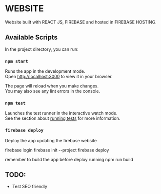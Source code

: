 # WEBSITE

Website built with REACT JS, FIREBASE and hosted in FIREBASE HOSTING.

## Available Scripts

In the project directory, you can run:

### `npm start`

Runs the app in the development mode.\
Open [http://localhost:3000](http://localhost:3000) to view it in your browser.

The page will reload when you make changes.\
You may also see any lint errors in the console.

### `npm test`

Launches the test runner in the interactive watch mode.\
See the section about [running tests](https://facebook.github.io/create-react-app/docs/running-tests) for more information.

### `firebase deploy`

Deploy the app updating the firebase website

firebase login
firebase init --project <projectID>
firebase deploy

remember to build the app before deploy running
npm run build

## TODO: 
- Test SEO friendly
